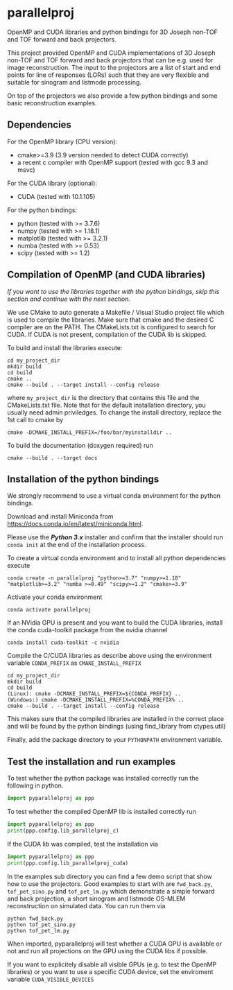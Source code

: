 # parallelproj
OpenMP and CUDA libraries and python bindings for 3D Joseph non-TOF and TOF forward and back projectors.

This project provided OpenMP and CUDA implementations of 3D Joseph non-TOF and TOF forward and back projectors that can be e.g. used for image reconstruction. The input to the projectors are a list of start and end points for line of responses (LORs) such that they are very flexible and suitable for sinogram and listmode processing.

On top of the projectors we also provide a few python bindings and some basic reconstruction examples.

## Dependencies

For the OpenMP library (CPU version):
- cmake>=3.9 (3.9 version needed to detect CUDA correctly)
- a recent c compiler with OpenMP support (tested with gcc 9.3 and msvc)

For the CUDA library (optional):
- CUDA (tested with 10.1.105)

For the python bindings:
- python (tested with  >= 3.7.6)
- numpy  (tested with  >= 1.18.1)
- matplotlib (tested with >= 3.2.1)
- numba (tested with >= 0.53)
- scipy (tested with >= 1.2)


## Compilation of OpenMP (and CUDA libraries)

*If you want to use the libraries together with the python bindings, skip this section and continue with the next section.*

We use CMake to auto generate a Makefile / Visual Studio project file which is used to compile the libraries. Make sure that cmake and the desired C compiler are on the PATH. The CMakeLists.txt is configured to search for CUDA. If CUDA is not present, compilation of the CUDA lib is skipped.

To build and install the libraries execute:
```
cd my_project_dir
mkdir build
cd build
cmake ..
cmake --build . --target install --config release
```
where ```my_project_dir``` is the directory that contains this file and the CMakeLists.txt file.
Note that for the default installation directory, you usually need admin priviledges.
To change the install directory, replace the 1st call to cmake by
```
cmake -DCMAKE_INSTALL_PREFIX=/foo/bar/myinstalldir ..
```
To build the documentation (doxygen required) run
```
cmake --build . --target docs
```

## Installation of the python bindings

We strongly recommend to use a virtual conda environment for the python bindings.

Download and install Miniconda from <https://docs.conda.io/en/latest/miniconda.html>.

Please use the ***Python 3.x*** installer and confirm that the installer
should run ```conda init``` at the end of the installation process.

To create a virtual conda environment and to install all python dependencies execute
```
conda create -n parallelproj "python>=3.7" "numpy>=1.18" "matplotlib>=3.2" "numba >=0.49" "scipy>=1.2" "cmake>=3.9"
```

Activate your conda environment
```
conda activate parallelproj
```
If an NVidia GPU is present and you want to build the CUDA libraries, install the conda cuda-toolkit package from the nvidia channel
```
conda install cuda-toolkit -c nvidia
```

Compile the C/CUDA libraries as describe above using the environment variable ```CONDA_PREFIX``` as ```CMAKE_INSTALL_PREFIX```
```
cd my_project_dir
mkdir build
cd build
(Linux): cmake -DCMAKE_INSTALL_PREFIX=${CONDA_PREFIX} ..
(Windows:) cmake -DCMAKE_INSTALL_PREFIX=%CONDA_PREFIX% ..
cmake --build . --target install --config release
```
This makes sure that the compiled libraries are installed in the correct place and will be found by the python bindings
(using find_library from ctypes.util)

Finally, add the package directory to your ```PYTHONPATH``` environment variable.

## Test the installation and run examples

To test whether the python package was installed correctly run the following in python.
```python
import pyparallelproj as ppp
``` 

To test whether the compiled OpenMP lib is installed correctly run
```python
import pyparallelproj as ppp
print(ppp.config.lib_parallelproj_c)
``` 

If the CUDA lib was compiled, test the installation via
```python
import pyparallelproj as ppp
print(ppp.config.lib_parallelproj_cuda)
``` 

In the examples sub directory you can find a few demo script that show how to use the projectors. Good examples to start with are ```fwd_back.py```, ```tof_pet_sino.py``` and ```tof_pet_lm.py``` which demonstrate a simple forward and back projection, a short sinogram and listmode OS-MLEM reconstruction on simulated data. You can run them via
```
python fwd_back.py
python tof_pet_sino.py
python tof_pet_lm.py
```
When imported, pyparallelproj will test whether a CUDA GPU is available or not and run all projections on the GPU using the CUDA libs if possible.

If you want to explicitely disable all visible GPUs (e.g. to test the OpenMP libraries) or you want to use a specific CUDA device, set the enviroment variable ```CUDA_VISIBLE_DEVICES```
